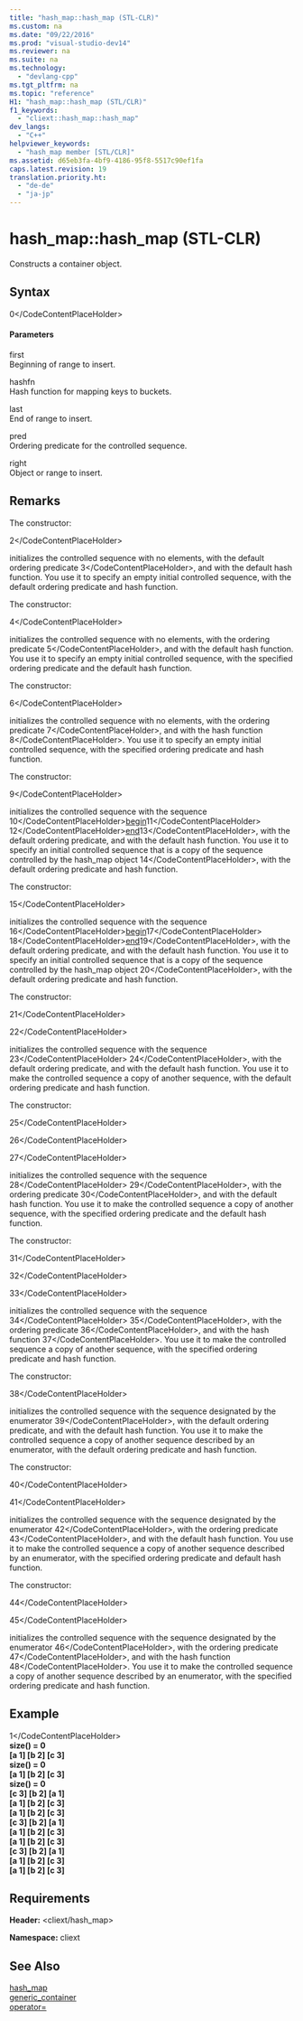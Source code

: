 ```yaml
---
title: "hash_map::hash_map (STL-CLR)"
ms.custom: na
ms.date: "09/22/2016"
ms.prod: "visual-studio-dev14"
ms.reviewer: na
ms.suite: na
ms.technology: 
  - "devlang-cpp"
ms.tgt_pltfrm: na
ms.topic: "reference"
H1: "hash_map::hash_map (STL/CLR)"
f1_keywords: 
  - "cliext::hash_map::hash_map"
dev_langs: 
  - "C++"
helpviewer_keywords: 
  - "hash_map member [STL/CLR]"
ms.assetid: d65eb3fa-4bf9-4186-95f8-5517c90ef1fa
caps.latest.revision: 19
translation.priority.ht: 
  - "de-de"
  - "ja-jp"
---
```

# hash_map::hash_map (STL-CLR)
Constructs a container object.  
  
## Syntax  
  
<CodeContentPlaceHolder>0\</CodeContentPlaceHolder>  
#### Parameters  
 first  
 Beginning of range to insert.  
  
 hashfn  
 Hash function for mapping keys to buckets.  
  
 last  
 End of range to insert.  
  
 pred  
 Ordering predicate for the controlled sequence.  
  
 right  
 Object or range to insert.  
  
## Remarks  
 The constructor:  
  
 <CodeContentPlaceHolder>2\</CodeContentPlaceHolder>  
  
 initializes the controlled sequence with no elements, with the default ordering predicate <CodeContentPlaceHolder>3\</CodeContentPlaceHolder>, and with the default hash function. You use it to specify an empty initial controlled sequence, with the default ordering predicate and hash function.  
  
 The constructor:  
  
 <CodeContentPlaceHolder>4\</CodeContentPlaceHolder>  
  
 initializes the controlled sequence with no elements, with the ordering predicate <CodeContentPlaceHolder>5\</CodeContentPlaceHolder>, and with the default hash function. You use it to specify an empty initial controlled sequence, with the specified ordering predicate and the default hash function.  
  
 The constructor:  
  
 <CodeContentPlaceHolder>6\</CodeContentPlaceHolder>  
  
 initializes the controlled sequence with no elements, with the ordering predicate <CodeContentPlaceHolder>7\</CodeContentPlaceHolder>, and with the hash function <CodeContentPlaceHolder>8\</CodeContentPlaceHolder>. You use it to specify an empty initial controlled sequence, with the specified ordering predicate and hash function.  
  
 The constructor:  
  
 <CodeContentPlaceHolder>9\</CodeContentPlaceHolder>  
  
 initializes the controlled sequence with the sequence <CodeContentPlaceHolder>10\</CodeContentPlaceHolder>[begin](../vs140/hash_map--begin--stl-clr-.md)<CodeContentPlaceHolder>11\</CodeContentPlaceHolder> <CodeContentPlaceHolder>12\</CodeContentPlaceHolder>[end](../vs140/hash_map--end--stl-clr-.md)<CodeContentPlaceHolder>13\</CodeContentPlaceHolder>, with the default ordering predicate, and with the default hash function. You use it to specify an initial controlled sequence that is a copy of the sequence controlled by the hash_map object <CodeContentPlaceHolder>14\</CodeContentPlaceHolder>, with the default ordering predicate and hash function.  
  
 The constructor:  
  
 <CodeContentPlaceHolder>15\</CodeContentPlaceHolder>  
  
 initializes the controlled sequence with the sequence <CodeContentPlaceHolder>16\</CodeContentPlaceHolder>[begin](../vs140/hash_map--begin--stl-clr-.md)<CodeContentPlaceHolder>17\</CodeContentPlaceHolder> <CodeContentPlaceHolder>18\</CodeContentPlaceHolder>[end](../vs140/hash_map--end--stl-clr-.md)<CodeContentPlaceHolder>19\</CodeContentPlaceHolder>, with the default ordering predicate, and with the default hash function. You use it to specify an initial controlled sequence that is a copy of the sequence controlled by the hash_map object <CodeContentPlaceHolder>20\</CodeContentPlaceHolder>, with the default ordering predicate and hash function.  
  
 The constructor:  
  
 <CodeContentPlaceHolder>21\</CodeContentPlaceHolder>  
  
 <CodeContentPlaceHolder>22\</CodeContentPlaceHolder>  
  
 initializes the controlled sequence with the sequence <CodeContentPlaceHolder>23\</CodeContentPlaceHolder> <CodeContentPlaceHolder>24\</CodeContentPlaceHolder>, with the default ordering predicate, and with the default hash function. You use it to make the controlled sequence a copy of another sequence, with the default ordering predicate and hash function.  
  
 The constructor:  
  
 <CodeContentPlaceHolder>25\</CodeContentPlaceHolder>  
  
 <CodeContentPlaceHolder>26\</CodeContentPlaceHolder>  
  
 <CodeContentPlaceHolder>27\</CodeContentPlaceHolder>  
  
 initializes the controlled sequence with the sequence <CodeContentPlaceHolder>28\</CodeContentPlaceHolder> <CodeContentPlaceHolder>29\</CodeContentPlaceHolder>, with the ordering predicate <CodeContentPlaceHolder>30\</CodeContentPlaceHolder>, and with the default hash function. You use it to make the controlled sequence a copy of another sequence, with the specified ordering predicate and the default hash function.  
  
 The constructor:  
  
 <CodeContentPlaceHolder>31\</CodeContentPlaceHolder>  
  
 <CodeContentPlaceHolder>32\</CodeContentPlaceHolder>  
  
 <CodeContentPlaceHolder>33\</CodeContentPlaceHolder>  
  
 initializes the controlled sequence with the sequence <CodeContentPlaceHolder>34\</CodeContentPlaceHolder> <CodeContentPlaceHolder>35\</CodeContentPlaceHolder>, with the ordering predicate <CodeContentPlaceHolder>36\</CodeContentPlaceHolder>, and with the hash function <CodeContentPlaceHolder>37\</CodeContentPlaceHolder>. You use it to make the controlled sequence a copy of another sequence, with the specified ordering predicate and hash function.  
  
 The constructor:  
  
 <CodeContentPlaceHolder>38\</CodeContentPlaceHolder>  
  
 initializes the controlled sequence with the sequence designated by the enumerator <CodeContentPlaceHolder>39\</CodeContentPlaceHolder>, with the default ordering predicate, and with the default hash function. You use it to make the controlled sequence a copy of another sequence described by an enumerator, with the default ordering predicate and hash function.  
  
 The constructor:  
  
 <CodeContentPlaceHolder>40\</CodeContentPlaceHolder>  
  
 <CodeContentPlaceHolder>41\</CodeContentPlaceHolder>  
  
 initializes the controlled sequence with the sequence designated by the enumerator <CodeContentPlaceHolder>42\</CodeContentPlaceHolder>, with the ordering predicate <CodeContentPlaceHolder>43\</CodeContentPlaceHolder>, and with the default hash function. You use it to make the controlled sequence a copy of another sequence described by an enumerator, with the specified ordering predicate and default hash function.  
  
 The constructor:  
  
 <CodeContentPlaceHolder>44\</CodeContentPlaceHolder>  
  
 <CodeContentPlaceHolder>45\</CodeContentPlaceHolder>  
  
 initializes the controlled sequence with the sequence designated by the enumerator <CodeContentPlaceHolder>46\</CodeContentPlaceHolder>, with the ordering predicate <CodeContentPlaceHolder>47\</CodeContentPlaceHolder>, and with the hash function <CodeContentPlaceHolder>48\</CodeContentPlaceHolder>. You use it to make the controlled sequence a copy of another sequence described by an enumerator, with the specified ordering predicate and hash function.  
  
## Example  
  
<CodeContentPlaceHolder>1\</CodeContentPlaceHolder>  
 **size() = 0**  
 **[a 1] [b 2] [c 3]**  
**size() = 0**  
 **[a 1] [b 2] [c 3]**  
**size() = 0**  
 **[c 3] [b 2] [a 1]**  
 **[a 1] [b 2] [c 3]**  
 **[a 1] [b 2] [c 3]**  
 **[c 3] [b 2] [a 1]**  
 **[a 1] [b 2] [c 3]**  
 **[a 1] [b 2] [c 3]**  
 **[c 3] [b 2] [a 1]**  
 **[a 1] [b 2] [c 3]**  
 **[a 1] [b 2] [c 3]**   
## Requirements  
 **Header:** \<cliext/hash_map>  
  
 **Namespace:** cliext  
  
## See Also  
 [hash_map](../vs140/hash_map--stl-clr-.md)   
 [generic_container](../vs140/hash_map--generic_container--stl-clr-.md)   
 [operator=](../vs140/hash_map--operator=--stl-clr-.md)